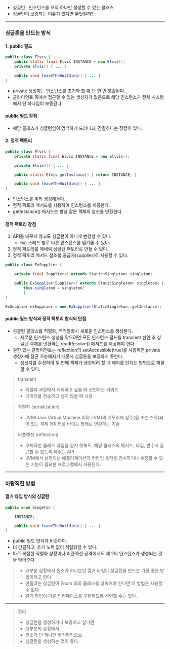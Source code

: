 
- 싱글턴 : 인스턴스를 오직 하나만 생성할 수 있는 클래스
- 싱글턴이 보증되는 이유가 있다면 무엇일까?

---

### 싱글톤을 만드는 방식


#### 1. public 필드

```java
public class Elvis {
	public static final Elvis INSTANCE = new Elvis();
	private Elvis() { ... }

	public void leaveTheBuilding() { ... }
}
```

- private 생성자는 인스턴스를 초기화 할 때 단 한 번 호출된다.
- 클라이언트 쪽에서 접근할 수 있는 생성자가 없음으로 해당 인스턴스가 전체 시스템에서 단 하나임이 보증된다.

#### public 필드 장점
- 해당 클래스가 싱글턴임이 명백하게 드러나고, 간결하다는 장점이 있다.

#### 2. 정적 팩토리

```java
public class Elvis {
	private static final Elvis INSTANCE = new Elivis();

	private Elvis)() { ... }

	public static Elvis getInstance() { return INSTANCE; }

	public void leaveTheBuilding() { ... }
}
```


- 인스턴스를 미리 생성해둔다.
- 정적 팩토리 메서드를 사용하여 인스턴스를 제공한다.
- getInstance() 메서드는 항상 같은 객체의 참조를 반환한다.


#### 정적 팩토리 장점
1. API를 바꾸지 않고도 싱글턴이 아니게 변경할 수 있다.
	- ex) 스레드 별로 다른 인스턴스를 넘겨줄 수 있다.
2. 정적 팩토리를 제네릭 싱글턴 팩토리로 만들 수 있다.
3. 정적 팩토리 메서드 참조를 공급자(supplier)로 사용할 수 있다.

```java
public class ExSupplier {

	private final Supplier<? extends Static<Singleton> singleton;

	public ExSupplier(Supplier<? extends StaticSingleton> singleton) {
		this.singleton = singleton;
		}
}

ExSupplier exSupplier = new ExSupplier(StaticSingleton::getInstance);
```

#### public 필드 방식과 정적 팩토리 방식의 단점

- 싱클턴 클래스를 직렬화, 역직렬화시 새로운 인스턴스를 생성된다.
	- 새로운 인스턴스 생성을 막으려면 모든 인스턴스 필드를 transient 선언 후 싱글턴 객체를 반환하는 readResolve() 메서드를 제공해야 한다.
- 권한 있는 클라이언트는 reflection의 setAccessible(true)를 사용하면 private 생성자에 접근 가능해지기 때문에 싱글톤을 보장하지 못한다.
	- 생성자를 수정하여 두 번째 객체가 생성되려 할 때 예외를 던지는 방법으로 해결할 수 있다.

>transient
>- 직렬화 과정에서 제외하고 싶을 때 선언하는 키워드
>- 데이터를 전송하고 싶지 않을 때 사용

>직렬화 (serialization)
>- JVM(Java Virtual Machine 이하 JVM)의 메모리에 상주(힙 또는 스택)되어 있는 객체 데이터를 바이트 형태로 변환하는 기술

>리플렉션 (reflection)
>- 구체적인 클래스 타입을 알지 못해도, 해당 클래스의 메서드, 타입, 변수에 접근할 수 있도록 해주는 API
>- JVM에서 실행되는 애플리케이션의 런타임 동작을 검사하거나 수정할 수 있는 기능이 필요한 프로그램에서 사용된다.

---

### 바람직한 방법

#### 열거 타입 방식의 싱글턴

```java
public enum Singeton {

	INSTANCE;

	public void leaveTheBuilding() { ... }
}
```

- public 필드 방식과 비슷하다.
- 더 간결하고, 추가 노력 없이 직렬화할 수 있다.
- 아주 복잡한 직렬화 상황이나 리플렉션 공격에서도 제 2의 인스턴스가 생성되는 것을 막아준다.

>- 대부분 상황에서 원소가 하나뿐인 열거 타입이 싱글턴을 만드는 가장 좋은 방법이라고 한다.
>- 만들려는 싱글턴이 Enum 외의 클래스를 상속해야 한다면 이 방법은 사용할 수 없다.
>- 열거 타입이 다른 인터페이스를 구현하도록 선언할 수는 있다.

---

> 정리
> - 싱글턴을 생성하거나 보증하고 싶다면
> - 대부분의 상황에서
> - 원소가 단 하나인 열거타입으로
> - 싱글턴을 생성하는 것이 좋다.
